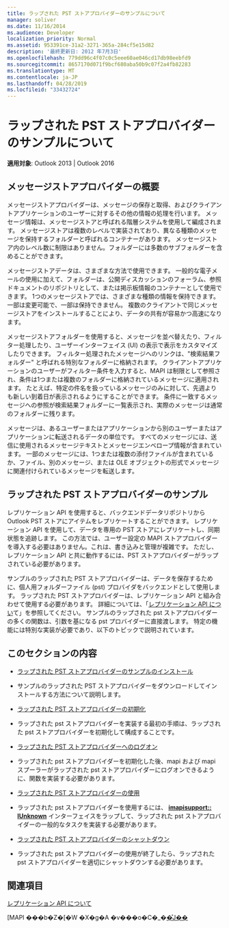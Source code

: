 ```yaml
---
title: ラップされた PST ストアプロバイダーのサンプルについて
manager: soliver
ms.date: 11/16/2014
ms.audience: Developer
localization_priority: Normal
ms.assetid: 953391ce-31a2-3271-365a-284cf5e15d82
description: '最終更新日: 2012 年7月3日'
ms.openlocfilehash: 779dd96c4f07c0c5eee60ae046cd17db98eebfd9
ms.sourcegitcommit: 8657170d071f9bcf680aba50b9c07f2a4fb82283
ms.translationtype: MT
ms.contentlocale: ja-JP
ms.lasthandoff: 04/28/2019
ms.locfileid: "33432724"
---
```

# <a name="about-the-sample-wrapped-pst-store-provider"></a>ラップされた PST ストアプロバイダーのサンプルについて

 
  
**適用対象**: Outlook 2013 | Outlook 2016 
  
## <a name="overview-of-message-store-providers"></a>メッセージストアプロバイダーの概要

メッセージストアプロバイダーは、メッセージの保存と取得、およびクライアントアプリケーションのユーザーに対するその他の情報の処理を行います。 メッセージ情報は、メッセージストアと呼ばれる階層システムを使用して編成されます。 メッセージストアは複数のレベルで実装されており、異なる種類のメッセージを保持するフォルダーと呼ばれるコンテナーがあります。 メッセージストア内のレベル数に制限はありません。フォルダーには多数のサブフォルダーを含めることができます。
  
メッセージストアデータは、さまざまな方法で使用できます。 一般的な電子メールの使用に加えて、フォルダーは、公開ディスカッションのフォーラム、参照ドキュメントのリポジトリとして、または掲示板情報のコンテナーとして使用できます。 1つのメッセージストアでは、さまざまな種類の情報を保持できます。一部は変更可能で、一部は保持できません。 複数のクライアントで同じメッセージストアをインストールすることにより、データの共有が容易かつ高速になります。
  
メッセージストアフォルダーを使用すると、メッセージを並べ替えたり、フィルター処理したり、ユーザーインターフェイス (UI) の表示で表示をカスタマイズしたりできます。 フィルター処理されたメッセージへのリンクは、"検索結果フォルダー" と呼ばれる特別なフォルダーに格納されます。 クライアントアプリケーションのユーザーがフィルター条件を入力すると、MAPI は制限として参照され、条件は1つまたは複数のフォルダーに格納されているメッセージに適用されます。 たとえば、特定の件名を扱っているメッセージのみに対して、先週よりも新しい到着日が表示されるようにすることができます。 条件に一致するメッセージへの参照が検索結果フォルダーに一覧表示され、実際のメッセージは通常のフォルダーに残ります。
  
メッセージは、あるユーザーまたはアプリケーションから別のユーザーまたはアプリケーションに転送されるデータの単位です。 すべてのメッセージには、送信に使用されるメッセージテキストとメッセージエンベロープ情報が含まれています。 一部のメッセージには、1つまたは複数の添付ファイルが含まれているか、ファイル、別のメッセージ、または OLE オブジェクトの形式でメッセージに関連付けられているメッセージを転送します。
  
## <a name="the-sample-wrapped-pst-store-provider"></a>ラップされた PST ストアプロバイダーのサンプル

レプリケーション API を使用すると、バックエンドデータリポジトリから Outlook PST ストアにアイテムをレプリケートすることができます。 レプリケーション API を使用して、データを専用の PST ストアにレプリケートし、同期状態を追跡します。 この方法では、ユーザー設定の MAPI ストアプロバイダーを導入する必要はありません。これは、書き込みと管理が複雑です。 ただし、レプリケーション API と共に動作するには、PST ストアプロバイダーがラップされている必要があります。
  
サンプルのラップされた PST ストアプロバイダーは、データを保存するために、個人用フォルダーファイル (pst) プロバイダをバックエンドとして使用します。 ラップされた PST ストアプロバイダーは、レプリケーション API と組み合わせて使用する必要があります。 詳細については、「[レプリケーション API につい](about-the-replication-api.md)て」を参照してください。 サンプルのラップされた pst ストアプロバイダーの多くの関数は、引数を基になる pst プロバイダーに直接渡します。 特定の機能には特別な実装が必要であり、以下のトピックで説明されています。
  
## <a name="in-this-section"></a>このセクションの内容

- [ラップされた PST ストアプロバイダーのサンプルのインストール](installing-the-sample-wrapped-pst-store-provider.md)
    
- サンプルのラップされた PST ストアプロバイダーをダウンロードしてインストールする方法について説明します。
    
- [ラップされた PST ストアプロバイダーの初期化](initializing-a-wrapped-pst-store-provider.md)
    
- ラップされた pst ストアプロバイダーを実装する最初の手順は、ラップされた pst ストアプロバイダーを初期化して構成することです。
    
- [ラップされた PST ストアプロバイダーへのログオン](logging-on-to-a-wrapped-pst-store-provider.md)
    
- ラップされた pst ストアプロバイダーを初期化した後、mapi および mapi スプーラーがラップされた pst ストアプロバイダーにログオンできるように、関数を実装する必要があります。
    
- [ラップされた PST ストアプロバイダーの使用](using-a-wrapped-pst-store-provider.md)
    
- ラップされた pst ストアプロバイダーを使用するには、 **[imapisupport:: IUnknown](imapisupportiunknown.md)** インターフェイスをラップして、ラップされた pst ストアプロバイダーの一般的なタスクを実装する必要があります。 
    
- [ラップされた PST ストアプロバイダーのシャットダウン](shutting-down-a-wrapped-pst-store-provider.md)
    
- ラップされた pst ストアプロバイダーの使用が終了したら、ラップされた pst ストアプロバイダーを適切にシャットダウンする必要があります。
    
## <a name="see-also"></a>関連項目



[レプリケーション API について](about-the-replication-api.md)
  
[MAPI ���b�Z�[�W �X�g�A �v���o�C�_�[�̊J��](developing-a-mapi-message-store-provider.md)

